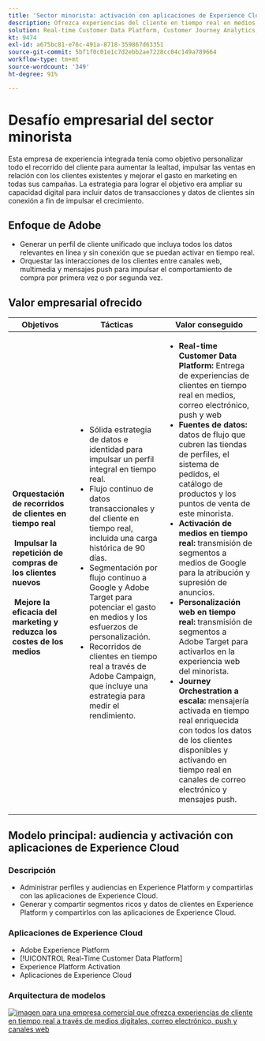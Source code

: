 ```yaml
---
title: 'Sector minorista: activación con aplicaciones de Experience Cloud'
description: Ofrezca experiencias del cliente en tiempo real en medios digitales, correo electrónico, mensajes push y canales web.
solution: Real-time Customer Data Platform, Customer Journey Analytics, Journey Orchestration, Campaign, Analytics, Target
kt: 9474
exl-id: a675bc81-e76c-491a-8718-359867d63351
source-git-commit: 5bf1f0c01e1c7d2ebb2ae7228cc04c149a789664
workflow-type: tm+mt
source-wordcount: '349'
ht-degree: 91%

---
```


# Desafío empresarial del sector minorista

Esta empresa de experiencia integrada tenía como objetivo personalizar todo el recorrido del cliente para aumentar la lealtad, impulsar las ventas en relación con los clientes existentes y mejorar el gasto en marketing en todas sus campañas. La estrategia para lograr el objetivo era ampliar su capacidad digital para incluir datos de transacciones y datos de clientes sin conexión a fin de impulsar el crecimiento.

## Enfoque de Adobe

* Generar un perfil de cliente unificado que incluya todos los datos relevantes en línea y sin conexión que se puedan activar en tiempo real.
* Orquestar las interacciones de los clientes entre canales web, multimedia y mensajes push para impulsar el comportamiento de compra por primera vez o por segunda vez.

## Valor empresarial ofrecido

| Objetivos | Tácticas | Valor conseguido |
|---|---|---|
| **Orquestación de recorridos de clientes en tiempo real **<br></br>** Impulsar la repetición de compras de los clientes nuevos **<br></br>** Mejore la eficacia del marketing y reduzca los costes de los medios**</ul> | <ul><li>Sólida estrategia de datos e identidad para impulsar un perfil integral en tiempo real.</li><li>Flujo continuo de datos transaccionales y del cliente en tiempo real, incluida una carga histórica de 90 días.</li><li>Segmentación por flujo continuo a Google y Adobe Target para potenciar el gasto en medios y los esfuerzos de personalización.</li><li>Recorridos de clientes en tiempo real a través de Adobe Campaign, que incluye una estrategia para medir el rendimiento.</li></ul> | <ul><li><strong>Real-time Customer Data Platform:</strong> Entrega de experiencias de clientes en tiempo real en medios, correo electrónico, push y web</li><li><strong>Fuentes de datos:</strong> datos de flujo que cubren las tiendas de perfiles, el sistema de pedidos, el catálogo de productos y los puntos de venta de este minorista.</li><li><strong>Activación de medios en tiempo real:</strong> transmisión de segmentos a medios de Google para la atribución y supresión de anuncios.</li><li><strong>Personalización web en tiempo real:</strong> transmisión de segmentos a Adobe Target para activarlos en la experiencia web del minorista.</li><li><strong>Journey Orchestration a escala:</strong> mensajería activada en tiempo real enriquecida con todos los datos de los clientes disponibles y activando en tiempo real en canales de correo electrónico y mensajes push.</li></ul> |

## Modelo principal: audiencia y activación con aplicaciones de Experience Cloud

### Descripción

<ul><li>Administrar perfiles y audiencias en Experience Platform y compartirlas con las aplicaciones de Experience Cloud.</li><li>Generar y compartir segmentos ricos y datos de clientes en Experience Platform y compartirlos con las aplicaciones de Experience Cloud.</li></ul>

### Aplicaciones de Experience Cloud

<ul><li>Adobe Experience Platform   </li><li>[!UICONTROL Real-Time Customer Data Platform]</li><li>Experience Platform Activation</li><li>Aplicaciones de Experience Cloud</li></ul>

### Arquitectura de modelos

<a href="https://experienceleague.adobe.com/docs/blueprints-learn/architecture/audience-activation/platform-and-applications.html?lang=es"><img alt="imagen para una empresa comercial que ofrezca experiencias de cliente en tiempo real a través de medios digitales, correo electrónico, push y canales web" src="https://experienceleague.adobe.com/docs/blueprints-learn/assets/aep+apps.svg?lang=en" class="modal-image" /></a>
